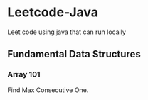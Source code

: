 # Leetcode-Java

Leet code using java that can run locally

## Fundamental Data Structures

### Array 101

Find Max Consecutive One.<br>

